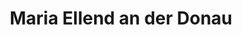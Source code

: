 ---
title: Maria Ellend an der Donau
url: /maria-ellend-an-der-donau/
latitude: 48.111
longitude: 16.689
---